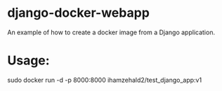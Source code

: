 # django-docker-webapp
An example of how to create a docker image from a Django application.

# Usage:

sudo docker run -d -p 8000:8000 ihamzehald2/test_django_app:v1
